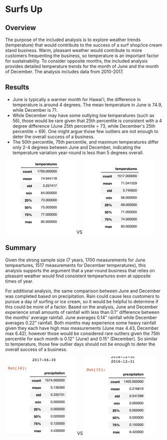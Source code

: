 # Surfs Up
## Overview
The purpose of the included analysis is to explore weather trends (temperature) that would contribute to the success of a surf shop/ice cream stand business. Warm, pleasant weather would contribute to more customers frequenting the business, so temperature is an important factor for sustainability. To consider opposite months, the included analysis provides detailed temperature trends for the month of June and the month of December. The analysis includes data from 2010-2017.

## Results
- June is typically a warmer month for Hawai'i, the difference in temperature is around 4 degrees. The mean temperature in June is 74.9, while December is 71. 
- While December may have some outlying low temperatures (such as 56), those would be rare given that 25th percentile is consistent with a 4 degree difference (June 25th percentile = 73, while December's 25th percentile = 69). One might argue those few outliers are not enough to deter the overall success of a business.
- The 50th percentile, 75th percentile, and maximum temperatures differ only 2-4 degrees between June and December, indicating the temperature variation year-round is less than 5 degrees overall. 

![JuneTemperatures.png](JuneTemperatures.png) VS ![DecemberTemperatures.png](DecemberTemperatures.png)


## Summary
Given the strong sample size (7 years, 1700 measurements for June tempeartures, 1517 measurements for December temperatures), this analysis supports the argument that a year-round business that relies on pleasant weather would find consistent tempeartures even at opposite times of year.

For additional analysis, the same comparison between June and December was completed based on precipitation. Rain could cause less customers to pursue a day of surfing or ice cream, so it would be helpful to determine if this could be more of a factor. Based on the analysis, June and December experience small amounts of rainfall with less than 0.1" difference between the months' average rainfall. June averages 0.14" rainfall while December averages 0.22" rainfall. Both months may experience some heavy rainfall given they each have high max measurements (June max 4.43, December max 6.42), however those would be considered rare outliers given the 75th percentile for each month is 0.12" (June) and 0.15" (December). So similar to temperature, those few outlier days should not be enough to deter the overall success of a business. 

![JuneRain.png](JuneRain.png) VS ![DecRain.pn](DecRain.png)
